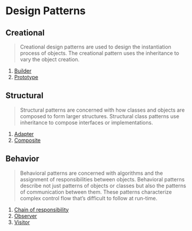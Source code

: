 #   Design Patterns

##  Creational
>   Creational design patterns are used to design the instantiation process of objects. The creational pattern uses the 
    inheritance to vary the object creation.

1.  [Builder](https://github.com/11andrew1991/design_patterns/tree/master/Builder) 
2.  [Prototype](https://github.com/11andrew1991/design_patterns/tree/master/Prototype)


##  Structural
>   Structural patterns are concerned with how classes and objects are composed to form larger structures. Structural 
    class patterns use inheritance to compose interfaces or implementations.

1.  [Adapter]()
2.  [Composite]()


##  Behavior
>   Behavioral patterns are concerned with algorithms and the assignment of responsibilities between objects. Behavioral 
    patterns describe not just patterns of objects or classes but also the patterns of communication between them. 
    These patterns characterize complex control flow that’s difficult to follow at run-time.

1.  [Chain of responsibility]()
2.  [Observer]()
3.  [Visitor]()